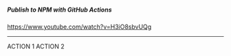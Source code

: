 ##### Publish to NPM with GitHub Actions

https://www.youtube.com/watch?v=H3iO8sbvUQg

---

ACTION 1
ACTION 2
